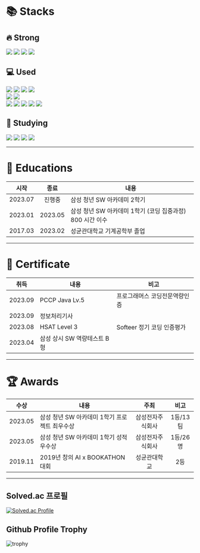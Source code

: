 # 📚 Stacks

## :fire: Strong
<img src="https://img.shields.io/badge/java-007396?style=square&amp;logo=java&amp;logoColor=white"/> <img src="https://img.shields.io/badge/SpringBoot-6DB33F?style=square&amp;logo=springboot&amp;logoColor=white"/> <img src="https://img.shields.io/badge/MySQL-4479A1?style=square&amp;logo=mysql&amp;logoColor=white"/> <img src="https://img.shields.io/badge/GitHub-181717?style=square&amp;logo=github&amp;logoColor=white"/>

## 💻 Used
<img src="https://img.shields.io/badge/Spring-6DB33F?style=square&amp;logo=spring&amp;logoColor=white"/> <img src="https://img.shields.io/badge/SpringSecurity-6DB33F?style=square&amp;logo=springsecurity&amp;logoColor=white"/> <img src="https://img.shields.io/badge/MyBatis-4479A1?style=square&amp;logo=mybatis&amp;logoColor=white"/> <img src="https://img.shields.io/badge/Hibernate-59666C?style=square&amp;logo=hibernate&amp;logoColor=white"/> <br>
<img src="https://img.shields.io/badge/Python-3776AB?style=square&amp;logo=Python&amp;logoColor=white"/> <img src="https://img.shields.io/badge/C++-4479A1?style=square&amp;logo=C%2B%2B&amp;logoColor=white"/> <br>
<img src="https://img.shields.io/badge/HTML5-E34F26?style=square&amp;logo=html5&amp;logoColor=white"/> <img src="https://img.shields.io/badge/CSS3-1572B6?style=square&amp;logo=css3&amp;logoColor=white"/> <img src="https://img.shields.io/badge/JavaScript-F7DF1E?style=square&amp;logo=javascript&amp;logoColor=white"/> <img src="https://img.shields.io/badge/Vue.js-4FC08D?style=square&amp;logo=vuedotjs&amp;logoColor=white"/> <img src="https://img.shields.io/badge/React-61DAFB?style=square&amp;logo=react&amp;logoColor=white"/>

## :book: Studying
<img src="https://img.shields.io/badge/AmazonEC2-FF9900?style=square&amp;logo=amazonec2&amp;logoColor=white"/> <img src="https://img.shields.io/badge/AmazonRDS-527FFF?style=square&amp;logo=amazonrds&amp;logoColor=white"/> <img src="https://img.shields.io/badge/GitHubActions-2088FF?style=square&amp;logo=githubactions&amp;logoColor=white"/> <img src="https://img.shields.io/badge/MongoDB-47A248?style=square&amp;logo=mongodb&amp;logoColor=white"/>

<hr>

# 🥰 Educations

|시작|종료|내용|
|:---:|:---:|---|
|2023.07|진행중|삼성 청년 SW 아카데미 2학기|
|2023.01|2023.05|삼성 청년 SW 아카데미 1학기 (코딩 집중과정) 800 시간 이수|
|2017.03|2023.02|성균관대학교 기계공학부 졸업|

<hr>

# 📜 Certificate

|취득|내용|비고|
|:---:|---|---|
|2023.09|PCCP Java Lv.5|프로그래머스 코딩전문역량인증|
|2023.09|정보처리기사||
|2023.08|HSAT Level 3|Softeer 정기 코딩 인증평가|
|2023.04|삼성 상시 SW 역량테스트 B형||

<hr>

# 🏆 Awards

|수상|내용|주최|비고|
|:---:|---|:---:|:---:|
|2023.05|삼성 청년 SW 아카데미 1학기 프로젝트 최우수상|삼성전자주식회사|1등/13팀|
|2023.05|삼성 청년 SW 아카데미 1학기 성적우수상|삼성전자주식회사|1등/26명|
|2019.11|2019년 창의 AI x BOOKATHON 대회|성균관대학교|2등|

<hr>

## Solved.ac 프로필
[![Solved.ac Profile](http://mazassumnida.wtf/api/v2/generate_badge?boj=darkard37)](https://solved.ac/darkard37/)

## Github Profile Trophy
![trophy](https://github-profile-trophy.vercel.app/?username=0minyoung0&row=1&column=6&theme=dracula&margin-w=15)
